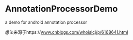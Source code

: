 # AnnotationProcessorDemo
a demo for android annotation processor


想法来源于https://www.cnblogs.com/whoislcj/p/6168641.html
